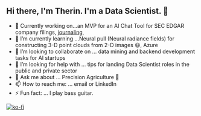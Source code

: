 ## Hi there, I'm Therin. I'm a Data Scientist. 👋


- 🔭 Currently working on...an MVP for an AI Chat Tool for SEC EDGAR company filings, [journaling](https://mydatajournal.netlify.app/),  
- 🌱 I’m currently learning ...Neural pull (Neural radiance fields) for constructing 3-D point clouds from 2-D images 😃, Azure
- 👯 I’m looking to collaborate on ... data mining and backend development tasks for AI startups
- 🤔 I’m looking for help with ... tips for landing Data Scientist roles in the public and private sector
- 💬 Ask me about ... Precision Agriculture 🌱
- 📫 How to reach me: ... email or LinkedIn
- ⚡ Fun fact: ... I play bass guitar.


[![ko-fi](https://ko-fi.com/img/githubbutton_sm.svg)](https://ko-fi.com/therin229)
